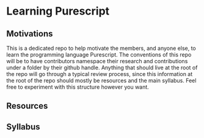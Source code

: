 Learning Purescript
================

## Motivations

This is a dedicated repo to help motivate the members, and anyone else, to learn the programming language Purescript.
The conventions of this repo will be to have contributors namespace their research and contributions under a folder by their
github handle. Anything that should live at the root of the repo will go through a typical review process, since this information
at the root of the repo should mostly be resources and the main syllabus. Feel free to experiment with this structure however you want.

## Resources

## Syllabus
